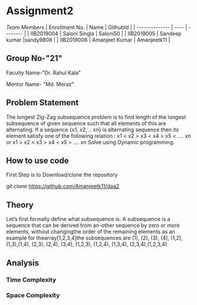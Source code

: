 # Assignment2
*Team Members*
|   Enrollment No.  |   Name   | GithubId |
|   --------------  |   ----   | -------- |
|    IIB2019004  |   Saloni Singla | Saloni50 |
|    IIB2019005  |   Sandeep kumar |sandy9808 |
|    IIB2019006  |   Amanjeet Kumar | Amanjeetk11 |




## Group No-"21"

Faculty Name-"Dr. Rahul Kala"

Mentor Name- "Md. Meraz"



## Problem Statement
The longest Zig-Zag subsequence problem is to find length of the longest
subsequence of given sequence such that all elements of this are
alternating.
If a sequence {x1, x2, .. xn} is alternating sequence then its element satisfy
one of the following relation :
 x1 < x2 > x3 < x4 > x5 < …. xn or
 x1 > x2 < x3 > x4 < x5 > …. xn
Solve using Dynamic programming.


## How to use code
First Step is to Download/clone the repository

git clone https://github.com/Amanjeetk11/daa2

## Theory
Let’s first formally define what subsequence is.
A  subsequence  is  a  sequence  that  can  be  derived  from  an-other  sequence  by  zero  or  more  elements,  without  changingthe  order  of  the  remaining  elements  as  an  example  for  thearray[1,2,3,4]the  subsequences  are  (1),  (2),  (3),  (4),  (1,2),(1,3),(1,4),  (2,3),  (2,4),  (3,4),  (1,2,3),  (1,2,4),  (1,3,4),  (2,3,4),(1,2,3,4)
         
## Analysis
### Time Complexity


### Space Complexity
